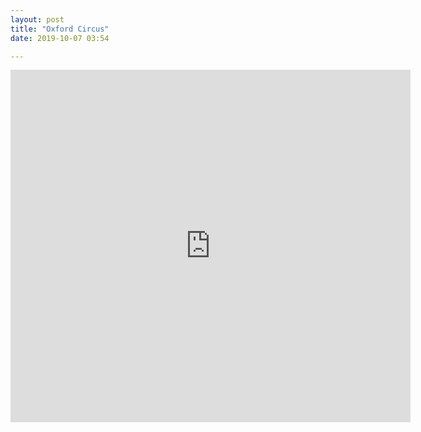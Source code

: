 ```yaml
---
layout: post
title: "Oxford Circus"
date: 2019-10-07 03:54

---
```


<iframe src="https://player.vimeo.com/video/364687900" width="640" height="564" frameborder="0" allow="autoplay; fullscreen" allowfullscreen></iframe>
